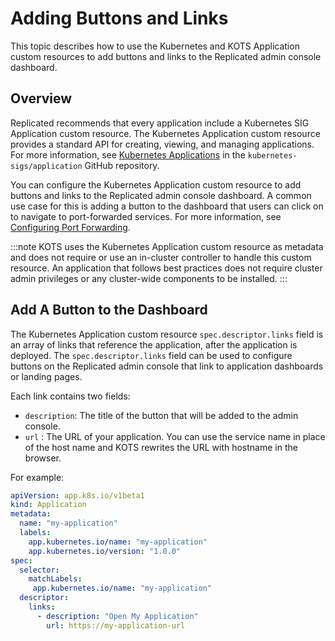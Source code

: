 # Adding Buttons and Links

This topic describes how to use the Kubernetes and KOTS Application custom resources to add buttons and links to the Replicated admin console dashboard.

## Overview

Replicated recommends that every application include a Kubernetes SIG Application custom resource. The Kubernetes Application custom resource provides a standard API for creating, viewing, and managing applications. For more information, see [Kubernetes Applications](https://github.com/kubernetes-sigs/application#kubernetes-applications) in the `kubernetes-sigs/application` GitHub repository.

You can configure the Kubernetes Application custom resource to add buttons and links to the Replicated admin console dashboard. A common use case for this is adding a button to the dashboard that users can click on to navigate to port-forwarded services. For more information, see [Configuring Port Forwarding](/vendor/admin-console-port-forward).

:::note
KOTS uses the Kubernetes Application custom resource as metadata and does not require or use an in-cluster controller to handle this custom resource. An application that follows best practices does not require cluster admin privileges or any cluster-wide components to be installed.
:::

## Add A Button to the Dashboard

The Kubernetes Application custom resource `spec.descriptor.links` field is an array of links that reference the application, after the application is deployed. The `spec.descriptor.links` field can be used to configure buttons on the Replicated admin console that link to application dashboards or landing pages.

Each link contains two fields:
* `description`: The title of the button that will be added to the admin console.
* `url` : The URL of your application. You can use the service name in place of the host name and KOTS rewrites the URL with hostname in the browser.

For example:

```yaml
apiVersion: app.k8s.io/v1beta1
kind: Application
metadata:
  name: "my-application"
  labels:
    app.kubernetes.io/name: "my-application"
    app.kubernetes.io/version: "1.0.0"
spec:
  selector:
    matchLabels:
     app.kubernetes.io/name: "my-application"
  descriptor:
    links:
      - description: "Open My Application"
        url: https://my-application-url
```